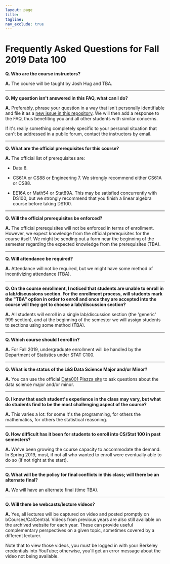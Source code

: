 ```yaml
---
layout: page
title: 
tagline:
nav_exclude: true
---
```


# Frequently Asked Questions for Fall 2019 Data 100

**Q. Who are the course instructors?**

**A.** The course will be taught by Josh Hug and TBA.

---

**Q. My question isn't answered in this FAQ, what can I do?**

**A.** Preferably, phrase your question in a way that isn't personally identifiable and file it as a [new issue in this repository](https://github.com/DS-100/DS-100.github.io/issues/new). We will then add a response to the FAQ, thus benefiting you and all other students with similar concerns.

If it's really something completely specific to your personal situation that can't be addressed in a public forum, contact the instructors by email.

---

**Q. What are the official prerequisites for this course?**

**A.** The official list of prerequisites are:

- Data 8.

- CS61A or CS88 or Engineering 7. We strongly recommend either CS61A or CS88.

- EE16A or Math54 or Stat89A. This may be satisfied concurrently with DS100, but we strongly recommend that you finish a linear algebra course before taking DS100.

---

**Q. Will the official prerequisites be enforced?**

**A.** The official prerequisites will not be enforced in terms of enrollment. However, we expect knowledge from the official prerequisites for the course itself. We might be sending out a form near the beginning of the semester regarding the expected knowledge from the prerequisites (TBA).

---

**Q. Will attendance be required?**

**A.** Attendance will not be required, but we might have some method of incentivizing attendance (TBA).

---

**Q. On the course enrollment, I noticed that students are unable to enroll in a lab/discussions section. For the enrollment process, will students mark the "TBA" option in order to enroll and once they are accepted into the course will they get to choose a lab/discussion section?**

**A.** All students will enroll in a single lab/discussion section (the 'generic' 999 section), and at the beginning of the semester we will assign students to sections using some method (TBA).

---

**Q. Which course should I enroll in?**

**A.** For Fall 2019, undergraduate enrollment will be handled by the Department of Statistics under STAT C100.

---

**Q. What is the status of the L&S Data Science Major and/or Minor?**

**A.** You can use the official [Data001 Piazza site](https://piazza.com/class/j7s01y165odq5?cid=496) to ask questions about the data science major and/or minor.

---

**Q. I know that each student's experience in the class may vary, but what do students find to be the most challenging aspect of the course?**

**A.** This varies a lot: for some it's the programming, for others the mathematics, for others the statistical reasoning.

---

**Q. How difficult has it been for students to enroll into CS/Stat 100 in past semesters?**

**A.** We've been growing the course capacity to accommodate the demand.  In Spring 2019, most, if not all who wanted to enroll were eventually able to do so (if not right at the start).

---


**Q. What will be the policy for final conflicts in this class; will there be an alternate final?**

**A.** We will have an alternate final (time TBA).

---

**Q. Will there be webcasts/lecture videos?**

**A.** Yes, all lectures will be captured on video and posted promptly on bCourses/CalCentral. Videos from previous years are also still available on the archived website for each year. These can provide useful complementary perspectives on a given topic, sometimes covered by a different lecturer.

Note that to view those videos, you must be logged in with your Berkeley credentials into YouTube; otherwise, you'll get an error message about the video not being available.
